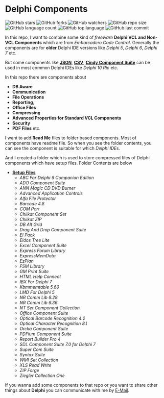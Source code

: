 # Delphi Components

![GitHub stars](https://img.shields.io/github/stars/coderserdar/DelphiComponents?style=social) ![GitHub forks](https://img.shields.io/github/forks/coderserdar/DelphiComponents?style=social) ![GitHub watchers](https://img.shields.io/github/watchers/coderserdar/DelphiComponents?style=social) ![GitHub repo size](https://img.shields.io/github/repo-size/coderserdar/DelphiComponents?style=plastic) ![GitHub language count](https://img.shields.io/github/languages/count/coderserdar/DelphiComponents?style=plastic) ![GitHub top language](https://img.shields.io/github/languages/top/coderserdar/DelphiComponents?style=plastic) ![GitHub last commit](https://img.shields.io/github/last-commit/coderserdar/DelphiComponents?color=red&style=plastic)

In this repo, I want to combine some kind of *freeware* **Delphi VCL and Non-VCL Components** which are from *Embarcadero Code Central*. Generally the components are for **older** Delphi IDE versions like *Delphi 5*, *Delphi 6*, *Delphi 7* etc.

But some components like [**JSON**](https://github.com/coderserdar/DelphiComponents/tree/main/JSON%204.5), [**CSV**](https://github.com/coderserdar/DelphiComponents/tree/main/CSV%205.6), [**Cindy Component Suite**](https://github.com/coderserdar/DelphiComponents/tree/main/Cindy%20Components) can be used in most common Delphi IDEs like *Delphi 10 Rio* etc.

In this repo there are components about
 - **DB Aware**
 - **Communication**
 - **File Operations**
 - **Reporting**,
 - **Office Files**
 - **Compressing**
 - **Advanced Properties for Standard VCL Components**
 - **Security**
 - **PDF Files** etc.

I want to add **Read Me** files to folder based components. Most of components have readme file. So when you see the folder contents, you can see the component is suitable for which *Delphi IDE*s.

And I created a folder which is used to store compressed files of Delphi components which have setup files. Folder Contents are below
 - [**Setup Files**](https://github.com/coderserdar/DelphiComponents/tree/main/_Setup%20Files)
   - *ABC For Delphi 6 Companion Edition*
   - *ADO Component Suite*
   - *ANN Magic CD DVD Burner*
   - *Advanced Application Controls*
   - *Alfa File Protector*
   - *Barcode 4.8*
   - *COM Port*
   - *Chilkat Component Set*
   - *Chilkat ZIP*
   - *DB Alt Grid*
   - *Drag And Drop Component Suite*
   - *EI Pack*
   - *Eldos Tree Lite*
   - *Excel Component Suite*
   - *Express Forum Library*
   - *ExpressMemData*
   - *EzPlan*
   - *FSM Library*
   - *GM Print Suite*
   - *HTML Help Connect*
   - *IBX For Delphi 7*
   - *Kbmmemtable 5.60*
   - *LMD For Delphi 5*
   - *NR Comm Lib 6.28*
   - *NR Comm Lib 6.36*
   - *NT Set Component Collection*
   - *Office Component Suite*
   - *Optical Barcode Recognition 4.2*
   - *Optical Character Recognition 8.1*
   - *Orcka Component Suite*
   - *PDFium Component Suite*
   - *Report Builder Pro 4*
   - *SDL Component Suite 7.0 for Delphi 7*
   - *Super Com Suite*
   - *Syntax Suite*
   - *WMI Set Collection*
   - *XLS Read Write*
   - *ZIP Forge*
   - *Ziegler Collection One*

If you wanna add some components to that repo or you want to share other things about **Delphi** you can communicate with me by [E-Mail](mailto:serdargul@outlook.com).
